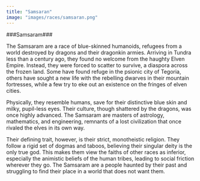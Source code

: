 ```yaml
---
title: "Samsaran"
image: "images/races/samsaran.png"
---
```


###Samsaram###

The Samsaram are a race of blue-skinned humanoids, refugees from a world destroyed by dragons and their dragonkin armies. Arriving in Tundra less than a century ago, they found no welcome from the haughty Elven Empire. Instead, they were forced to scatter to survive, a diaspora across the frozen land. Some have found refuge in the psionic city of Tegoria, others have sought a new life with the rebelling dwarves in their mountain fortresses, while a few try to eke out an existence on the fringes of elven cities.

Physically, they resemble humans, save for their distinctive blue skin and milky, pupil-less eyes. Their culture, though shattered by the dragons, was once highly advanced. The Samsaram are masters of astrology, mathematics, and engineering, remnants of a lost civilization that once rivaled the elves in its own way.

Their defining trait, however, is their strict, monotheistic religion. They follow a rigid set of dogmas and taboos, believing their singular deity is the only true god. This makes them view the faiths of other races as inferior, especially the animistic beliefs of the human tribes, leading to social friction wherever they go. The Samsaram are a people haunted by their past and struggling to find their place in a world that does not want them.